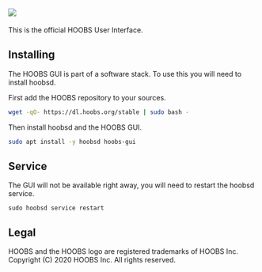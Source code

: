 # ![](https://raw.githubusercontent.com/hoobs-org/HOOBS/master/docs/logo.png)

This is the official HOOBS User Interface.

## Installing
The HOOBS GUI is part of a software stack. To use this you will need to install hoobsd.

First add the HOOBS repository to your sources.

```sh
wget -qO- https://dl.hoobs.org/stable | sudo bash -
```

Then install hoobsd and the HOOBS GUI.

```sh
sudo apt install -y hoobsd hoobs-gui
```

## Service
The GUI will not be available right away, you will need to restart the hoobsd service.

```
sudo hoobsd service restart
```

## Legal
HOOBS and the HOOBS logo are registered trademarks of HOOBS Inc. Copyright (C) 2020 HOOBS Inc. All rights reserved.
